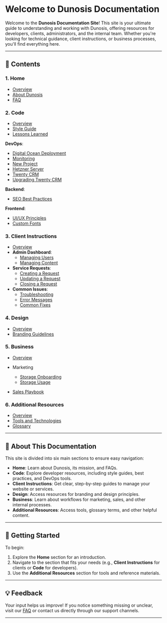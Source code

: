 # Welcome to Dunosis Documentation

Welcome to the **Dunosis Documentation Site**! This site is your ultimate guide to understanding and working with Dunosis, offering resources for developers, clients, administrators, and the internal team. Whether you're looking for technical guidance, client instructions, or business processes, you'll find everything here.

---

## 📖 Contents

### 1. Home
- [Overview](index.md)
- [About Dunosis](home/about.md)
- [FAQ](home/faq.md)

### 2. Code
- [Overview](code/code-overview.md)
- [Style Guide](code/style-guide.md)
- [Lessons Learned](code/lessons-learned.md)

**DevOps**:

- [Digital Ocean Deployment](code/devops/deployment.md)
- [Monitoring](code/devops/monitoring.md)
- [New Project](code/devops/new-project-repo.md)
- [Hetzner Server](code/devops/hetzner.md)
- [Twenty CRM](code/devops/twenty-crm.md)
- [Upgrading Twenty CRM](code/devops/twenty-upgrade.md)

**Backend**:

- [SEO Best Practices](code/backend/seo.md)

**Frontend**:

- [UI/UX Principles](code/frontend/ui-ux.md)
- [Custom Fonts](code/frontend/custom-fonts.md)

### 3. Client Instructions
- [Overview](client-instructions/client-instructions-overview.md)
- **Admin Dashboard**:
  - [Managing Users](client-instructions/admin-dashboard/managing-users.md)
  - [Managing Content](client-instructions/admin-dashboard/managing-content.md)
- **Service Requests**:
  - [Creating a Request](client-instructions/service-requests/creating-requests.md)
  - [Updating a Request](client-instructions/service-requests/updating-requests.md)
  - [Closing a Request](client-instructions/service-requests/closing-requests.md)
- **Common Issues**:
  - [Troubleshooting](client-instructions/common-issues/troubleshooting.md)
  - [Error Messages](client-instructions/common-issues/error-messages.md)
  - [Common Fixes](client-instructions/common-issues/common-fixes.md)

### 4. Design
- [Overview](design/design-overview.md)
- [Branding Guidelines](design/branding-guidelines.md)

### 5. Business
- [Overview](business/business-overview.md)
- Marketing
    - [Storage Onboarding](business/marketing/cloud-storage-onboarding.md)
    - [Storage Usage](business/marketing/cloud-storage-usage.md)

- [Sales Playbook](business/sales.md)

### 6. Additional Resources
- [Overview](resources/resources-overview.md)
- [Tools and Technologies](resources/tools-and-technologies.md)
- [Glossary](resources/glossary.md)


---

## 🎯 About This Documentation

This site is divided into six main sections to ensure easy navigation:

- **Home**: Learn about Dunosis, its mission, and FAQs.
- **Code**: Explore developer resources, including style guides, best practices, and DevOps tools.
- **Client Instructions**: Get clear, step-by-step guides to manage your website or services.
- **Design**: Access resources for branding and design principles.
- **Business**: Learn about workflows for marketing, sales, and other internal processes.
- **Additional Resources**: Access tools, glossary terms, and other helpful content.

---

## 🚀 Getting Started

To begin:

1. Explore the **Home** section for an introduction.
2. Navigate to the section that fits your needs (e.g., **Client Instructions** for clients or **Code** for developers).
3. Use the **Additional Resources** section for tools and reference materials.

---

## 💡 Feedback

Your input helps us improve! If you notice something missing or unclear, visit our [FAQ](home/faq.md) or contact us directly through our support channels.

---
